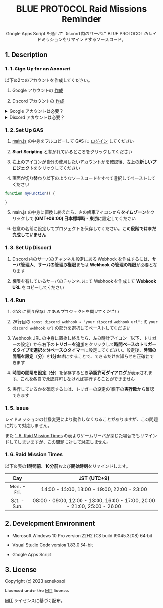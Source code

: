 <!--
  1. 過去に作成した README.md を基に作成する。
  2. 書き方を統一する。
  3. 英語の文章内に短縮形を使用しない。
  4. カラーコードは小文字英数字を使用する。
  5. 日本語の文章内に英単語を挿入するときは、半角スペースを英単語の前後に挿入する。またハイパーリンクも同様にする。
  6. 英語および日本語の語順のならびを意識する。しかし使用頻度の高い単語および、流れがおかしくなる単語はこの通りではない。
-->

<div align="center">
  <h1>BLUE PROTOCOL Raid Missions Reminder</h1>
  <p>Google Apps Script を通して Discord 内のサーバに BLUE PROTOCOL のレイドミッションをリマインドするソースコード。</p>
</div>

## 1. Description

### 1. 1. Sign Up for an Account

以下の2つのアカウントを作成してください。

1. Google アカウントの [作成](https://accounts.google.com/signup/v2/createaccount?theme=glif&flowName=GlifWebSignIn&flowEntry=SignUp)

2. Discord アカウントの [作成](https://discord.com/register)

<details>
  <summary>Google アカウントは必要？</summary>

Google Apps Script（以下、GAS）を通して Discord 内のサーバのチャンネルにお知らせするため必要となります。

しかし JavaScript をデプロイできる環境をお持ちの方は Google アカウントを必要としません。

以降の説明では Google アカウントを作成済みの想定で進みます。

</details>

<details>
  <summary>Discord アカウントは必要？</summary>

Discord 内のサーバのチャンネル設定にある **Webhook** を使用してお知らせを受け取るため必要となります。

しかし Webhook の受け取りを受け入れられるアプリ等をお持ちの方は Discord アカウントを必要としません。

以降の説明では Discord アカウントを作成済みの想定で進みます。

</details>

### 1. 2. Set Up GAS

1. [main.js](https://github.com/aonekoaoi/BPRaidMissionsReminder/blob/main/main.js) の中身をフルコピーして GAS に [ログイン](https://www.google.com/script/start/) してください

2. **Start Scripting** と書かれているところをクリックしてください

3. 右上のアイコンが自分の使用したいアカウントかを確認後、左上の**新しいプロジェクト**をクリックしてください

4. 画面が切り替わり以下のようなソースコードをすべて選択してペーストしてください

```JavaScript
function myFunction() {

}
```

5. main.js の中身に置換し終えたら、左の歯車アイコンから**タイムゾーン**をクリックして **(GMT+09:00) 日本標準時 - 東京**に設定してください

6. 任意の名前に設定してプロジェクトを保存してください。**この段階ではまだ完成していません**

### 1. 3. Set Up Discord

1. Discord 内のサーバのチャンネル設定にある Webhook を作成するには、**サーバ管理人**、**サーバの管理の権限**または **Webhook** **の管理の権限**が必要となります

2. 権限を有しているサーバのチャンネルにて Webhook を作成して **Webhook URL** をコピーしてください

### 1. 4. Run

1. GAS に戻り保存してあるプロジェクトを開いてください

2. 26行目の `const discord_webhook = "your discord webhook url";` の `your discord webhook url` の部分を選択してペーストしてください

3. Webhook URL の中身に置換し終えたら、左の時計アイコン（以下、トリガーの設定）から右下の**トリガーを追加**をクリックして**時間ベースのトリガーのタイプを選択**を**分ベースのタイマー**に設定してください。設定後、**時間の間隔を設定**（**分**）を**1分おき**にすることで、できるだけお知らせを正確にできます

4. **時間の間隔を設定**（**分**）を保存するとき**承認許可ダイアログ**が表示されます。これを各自で承認許可しなければ実行することができません

5. 実行しているかを確認するには、トリガーの設定の1個下の**実行数**から確認できます

### 1. 5. Issue

レイドミッションの仕様変更により動作しなくなることがありますが、この問題に対して対応しません。

また [1. 6. Raid Mission Times](https://github.com/aonekoaoi/BPRaidMissionsReminder?tab=readme-ov-file#1-6-raid-mission-times) の表よりゲームサーバが閉じた場合でもリマインドしてしまいますが、この問題に対して対応しません。

### 1. 6. Raid Mission Times

以下の表の**1時間前**、**10分前**および**開始時刻**をリマインドします。

|Day|JST (UTC+9)|
|:---:|:---:|
|Mon. - Fri.|14:00 - 15:00, 18:00 - 19:00, 22:00 - 23:00|
|Sat. - Sun.|08:00 - 09:00, 12:00 - 13:00, 16:00 - 17:00, 20:00 - 21:00, 25:00 - 26:00|

## 2. Development Environment

- Microsoft Windows 10 Pro version 22H2 (OS build 19045.3208) 64-bit

- Visual Studio Code version 1.83.0 64-bit

- Google Apps Script

## 3. License

Copyright (c) 2023 aonekoaoi

Licensed under the [MIT](https://github.com/aonekoaoi/BPRaidMissionsReminder/blob/main/LICENSE.txt) license.

[MIT](https://github.com/aonekoaoi/BPRaidMissionsReminder/blob/main/LICENSE_ja.txt) ライセンスに基づく配布。
